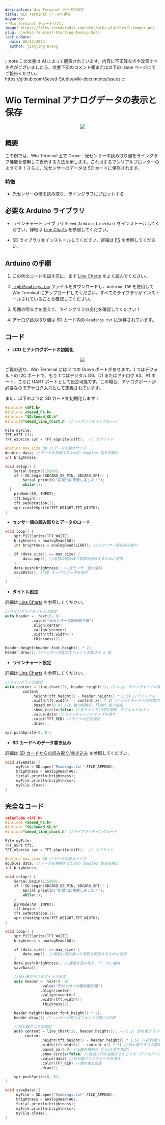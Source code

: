 ```yaml
---
description: Wio Terminal データの保存
title: Wio Terminal データの保存
keywords:
- Wio_terminal チュートリアル
image: https://files.seeedstudio.com/wiki/wiki-platform/S-tempor.png
slug: /ja/Wio-Terminal-Storting-Analog-Data
last_update:
  date: 05/15/2025
  author: jianjing Huang
---
```

:::note
この文書は AI によって翻訳されています。内容に不正確な点や改善すべき点がございましたら、文書下部のコメント欄または以下の Issue ページにてご報告ください。  
https://github.com/Seeed-Studio/wiki-documents/issues
:::

# Wio Terminal アナログデータの表示と保存

<div align="center"><img src="https://files.seeedstudio.com/wiki/Wio-Terminal/img/C0282.2019-11-28%2018_28_03.gif" /></div>

## 概要

この例では、Wio Terminal 上で Grove - 光センサーの読み取り値をライングラフ機能を使用して表示する方法を示します。これはまるでシリアルプロッターのようです！さらに、光センサーのデータは SD カードに保存されます。

### 特徴

- 光センサーの値を読み取り、ライングラフにプロットする

## 必要な Arduino ライブラリ

- ラインチャートライブラリ `Seeed_Arduino_Linechart` をインストールしてください。詳細は [Line Charts](https://wiki.seeedstudio.com/Wio-Terminal-LCD-Linecharts/) を参照してください。

- SD ライブラリをインストールしてください。詳細は [FS](https://wiki.seeedstudio.com/Wio-Terminal-FS-Overview/) を参照してください。

## Arduino の手順

1. この例のコードを試す前に、まず [Line Charts](https://wiki.seeedstudio.com/Wio-Terminal-LCD-Linecharts/) をよく読んでください。

2. [`LightReadings.ino`](https://files.seeedstudio.com/wiki/Wio-Terminal/res/LightReadings.ino.zip) ファイルをダウンロードし、`Arduino IDE` を使用して Wio Terminal にアップロードしてください。すべてのライブラリがインストールされていることを確認してください。

3. 周囲の明るさを変えて、ライングラフの変化を確認してください！

4. アナログ読み取り値は SD カード内の `Readings.txt` に保存されています。

## コード

- **LCD とアナログポートの初期化**

<div align="center"><img width={350} src="https://files.seeedstudio.com/wiki/Wio-Terminal/img/Xnip2020-03-03_12-28-29.jpg" /></div>

ご覧の通り、Wio Terminal には 2 つの Grove ポートがあります。1 つはデフォルトの I2C ポートで、もう 1 つはデジタル D0、D1 またはアナログ A0、A1 ポート、さらに UART ポートとして設定可能です。この場合、アナログポートが必要なのでアナログ入力として定義されています。

また、以下のように SD カードを初期化します：

```cpp
#include <SPI.h>
#include <Seeed_FS.h>
#include "SD/Seeed_SD.h"
#include"seeed_line_chart.h" //ライブラリをインクルード

File myFile;
TFT_eSPI tft;
TFT_eSprite spr = TFT_eSprite(&tft);  // スプライト 

#define max_size 30 //データの最大サイズ
doubles data; //データを格納するための doubles 型を初期化
int brightness;

void setup() {
    Serial.begin(115200);
    if (!SD.begin(SDCARD_SS_PIN, SDCARD_SPI)) {
        Serial.println("初期化に失敗しました！");
        while(1);
  }
    pinMode(A0, INPUT);
    tft.begin();
    tft.setRotation(3);
    spr.createSprite(TFT_HEIGHT,TFT_WIDTH);
}
```

- **センサー値の読み取りとデータのロード**

```cpp
void loop() {
    spr.fillSprite(TFT_WHITE);
    brightness = analogRead(A0);
    int brightness = analogRead(LIGHT); //光センサー値を読み取り

    if (data.size() == max_size) {
        data.pop(); //最初の読み取り変数を削除するために使用
    }
    data.push(brightness); //光センサー値を格納
    saveData(); //SD カードにデータを保存
    ...
}
```

- **タイトル設定**

詳細は [Line Charts](https://wiki.seeedstudio.com/Wio-Terminal-LCD-Linecharts/) を参照してください。

```cpp
//ライングラフタイトルの設定
auto header =  text(0, 0)
            .value("光センサーの読み取り値")
            .align(center)
            .valign(vcenter)
            .width(tft.width())
            .thickness(2);

header.height(header.font_height() * 2);
header.draw(); //ヘッダーの高さはフォントの高さの 2 倍
```

- **ラインチャート設定**

詳細は [Line Charts](https://wiki.seeedstudio.com/Wio-Terminal-LCD-Linecharts/) を参照してください。

```cpp
//ライングラフの設定
auto content = line_chart(20, header.height()); //(x,y) ラインチャートの開始位置
        content
            .height(tft.height() - header.height() * 1.5) //ラインチャートの実際の高さ
            .width(tft.width() - content.x() * 2) //ラインチャートの実際の幅
            .based_on(0.0) //y 軸の開始点、float 型で指定
            .show_circle(false) //各ポイントに円を描画、デフォルトはオン
            .value(data) //ラインチャートにデータを渡す
            .color(TFT_RED) //ラインの色を設定
            .draw();

spr.pushSprite(0, 0);
```

- **SD カードへのデータ書き込み**

詳細は [SD カードからの読み取り/書き込み](https://wiki.seeedstudio.com/Wio-Terminal-FS-ReadWrite/) を参照してください。

```cpp
void saveData(){
     myFile = SD.open("Readings.txt",FILE_APPEND);
     brightness = analogRead(A0);
     Serial.println(brightness);
     myFile.println(brightness);
     myFile.close();
}
```

## 完全なコード

```cpp
##include <SPI.h>
#include <Seeed_FS.h>
#include "SD/Seeed_SD.h"
#include"seeed_line_chart.h" //ライブラリをインクルード

File myFile;
TFT_eSPI tft;
TFT_eSprite spr = TFT_eSprite(&tft);  // スプライト

#define max_size 30 //データの最大サイズ
doubles data; //データを格納するための doubles 型を初期化
int brightness;

void setup() {
    Serial.begin(115200);
    if (!SD.begin(SDCARD_SS_PIN, SDCARD_SPI)) {
        Serial.println("初期化に失敗しました！");
        while(1);
    }
    pinMode(A0, INPUT);
    tft.begin();
    tft.setRotation(3);
    spr.createSprite(TFT_HEIGHT,TFT_WIDTH);
}

void loop() {
    spr.fillSprite(TFT_WHITE);
    brightness = analogRead(A0);

    if (data.size() == max_size) {
        data.pop(); //最初に読み取った変数を削除するために使用
    }
    data.push(brightness); //変数を読み取り、データに格納
    saveData();

    //折れ線グラフのタイトル設定
    auto header =  text(0, 0)
                .value("光センサーの読み取り値")
                .align(center)
                .valign(vcenter)
                .width(tft.width())
                .thickness(2);

    header.height(header.font_height() * 2);
    header.draw(); //ヘッダーの高さはフォントの高さの2倍

    //折れ線グラフの設定
    auto content = line_chart(20, header.height()); //(x,y) 折れ線グラフの開始位置
         content
                .height(tft.height() - header.height() * 1.5) //折れ線グラフの実際の高さ
                .width(tft.width() - content.x() * 2) //折れ線グラフの実際の幅
                .based_on(0.0) //y軸の開始点（float型で指定）
                .show_circle(false) //各点に円を描画するかどうか（デフォルトはオン）
                .value(data) //折れ線グラフにデータを渡す
                .color(TFT_RED) //線の色を設定
                .draw();

    spr.pushSprite(0, 0);
}

void saveData(){
     myFile = SD.open("Readings.txt",FILE_APPEND);
     brightness = analogRead(A0);
     Serial.println(brightness);
     myFile.println(brightness);
     myFile.close();
}
```